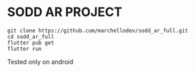 # SODD AR PROJECT

```
git clone https://github.com/marchellodev/sodd_ar_full.git
cd sodd_ar_full
flutter pub get
flutter run
```

Tested only on android